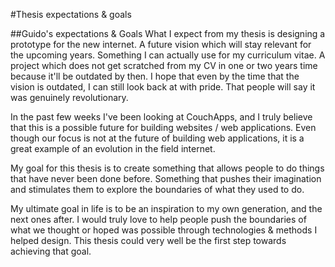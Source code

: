 #Thesis expectations & goals

##Guido's expectations & Goals
What I expect from my thesis is designing a prototype for the new internet. A future vision which will stay relevant for the upcoming years. Something I can actually use for my curriculum vitae. A project which does not get scratched from my CV in one or two years time because it'll be outdated by then. I hope that even by the time that the vision is outdated, I can still look back at with pride. That people will say it was genuinely revolutionary.

In the past few weeks I've been looking at CouchApps, and I truly believe that this is a possible future for building websites / web applications. Even though our focus is not at the future of building web applications, it is a great example of an evolution in the field internet.

My goal for this thesis is to create something that allows people to do things that have never been done before. Something that pushes their imagination and stimulates them to explore the boundaries of what they used to do.

My ultimate goal in life is to be an inspiration to my own generation, and the next ones after. I would truly love to help people push the boundaries of what we thought or hoped was possible through technologies & methods I helped design. This thesis could very well be the first step towards achieving that goal.